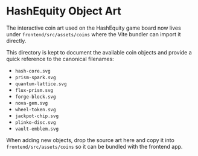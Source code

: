 # HashEquity Object Art

The interactive coin art used on the HashEquity game board now lives under `frontend/src/assets/coins` where the Vite bundler can import it directly.

This directory is kept to document the available coin objects and provide a quick reference to the canonical filenames:

- `hash-core.svg`
- `prism-spark.svg`
- `quantum-lattice.svg`
- `flux-prism.svg`
- `forge-block.svg`
- `nova-gem.svg`
- `wheel-token.svg`
- `jackpot-chip.svg`
- `plinko-disc.svg`
- `vault-emblem.svg`

When adding new objects, drop the source art here and copy it into `frontend/src/assets/coins` so it can be bundled with the frontend app.
